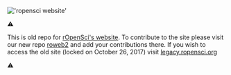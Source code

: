 !['ropensci website'](http://ropensci.org/assets/common-files/img/content/blog_header_logo.png)

⚠

This is old repo for [rOpenSci's website](http://ropensci.org/). To contribute to the site please visit our new repo [roweb2](https://github.com/ropensci/roweb2/#ropensci-website) and add your contributions there. If you wish to access the old site (locked on October 26, 2017) visit [legacy.ropensci.org](http://legacy.ropensci.org/)


⚠



